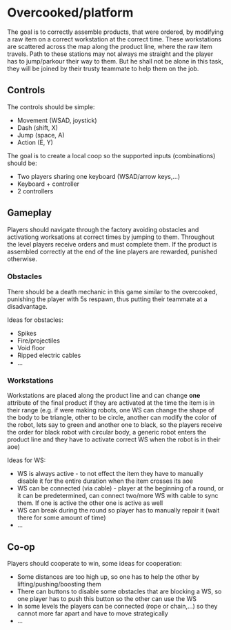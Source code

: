 # Overcooked/platform

The goal is to correctly assemble products, that were ordered, by modifying a raw item on a correct workstation at the correct time. These workstations are scattered across the map along the product line, where the raw item travels. Path to these stations may not always me straight and the player has to jump/parkour their way to them. But he shall not be alone in this task, they will be joined by their trusty teammate to help them on the job.

## Controls

The controls should be simple:

- Movement (WSAD, joystick)
- Dash (shift, X)
- Jump (space, A)
- Action (E, Y)

The goal is to create a local coop so the supported inputs (combinations) should be:

- Two players sharing one keyboard (WSAD/arrow keys,...)
- Keyboard + controller
- 2 controllers

## Gameplay

Players should navigate through the factory avoiding obstacles and activationg worksations at correct times by jumping to them. Throughout the level players receive orders and must complete them. If the product is assembled correctly at the end of the line players are rewarded, punished otherwise.

### Obstacles

There should be a death mechanic in this game similar to the overcooked, punishing the player with 5s respawn, thus putting their teammate at a disadvantage. 

Ideas for obstacles:

- Spikes
- Fire/projectiles
- Void floor
- Ripped electric cables
- ...

### Workstations

Workstations are placed along the product line and can change **one** attribute of the final product if they are activated at the time the item is in their range (e.g. if were making robots, one WS can change the shape of the body to be triangle, other to be circle, another can modify the color of the robot, lets say to green and another one to black, so the players receive the order for black robot with circular body, a generic robot enters the product line and they have to activate correct WS when the robot is in their aoe)

Ideas for WS:

- WS is always active - to not effect the item they have to manually disable it for the entire duration when the item crosses its aoe
- WS can be connected (via cable) - player at the beginning of a round, or it can be predetermined, can connect two/more WS with cable to sync them. If one is active the other one is active as well
- WS can break during the round so player has to manually repair it (wait there for some amount of time)
- ...

## Co-op

Players should cooperate to win, some ideas for cooperation:

- Some distances are too high up, so one has to help the other by lifting/pushing/boosting them
- There can buttons to disable some obstacles that are blocking a WS, so one player has to push this button so the other can use the WS
- In some levels the players can be connected (rope or chain,...) so they cannot more far apart and have to move strategically
- ...
